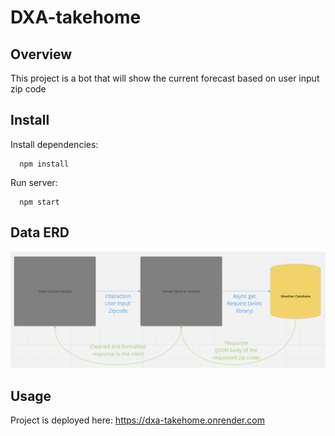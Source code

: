 # DXA-takehome

## Overview

This project is a bot that will show the current forecast based on user input zip code

## Install

Install dependencies:

```
  npm install
```

Run server:

```
  npm start 
```

## Data ERD

![ERD](./img/dataFlow.png)

## Usage

Project is deployed here: <https://dxa-takehome.onrender.com>
